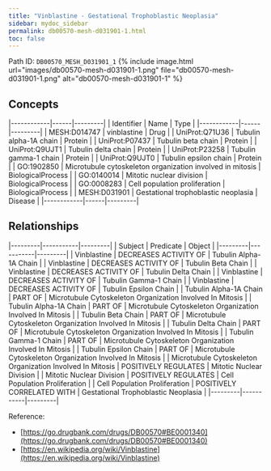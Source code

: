 ```yaml
---
title: "Vinblastine - Gestational Trophoblastic Neoplasia"
sidebar: mydoc_sidebar
permalink: db00570-mesh-d031901-1.html
toc: false 
---
```



Path ID: `DB00570_MESH_D031901_1`
{% include image.html url="images/db00570-mesh-d031901-1.png" file="db00570-mesh-d031901-1.png" alt="db00570-mesh-d031901-1" %}

## Concepts

|------------|------|---------|
| Identifier | Name | Type    |
|------------|------|---------|
| MESH:D014747 | vinblastine | Drug |
| UniProt:Q71U36 | Tubulin alpha-1A chain | Protein |
| UniProt:P07437 | Tubulin beta chain | Protein |
| UniProt:Q9UJT1 | Tubulin delta chain | Protein |
| UniProt:P23258 | Tubulin gamma-1 chain | Protein |
| UniProt:Q9UJT0 | Tubulin epsilon chain | Protein |
| GO:1902850 | Microtubule cytoskeleton organization involved in mitosis | BiologicalProcess |
| GO:0140014 | Mitotic nuclear division | BiologicalProcess |
| GO:0008283 | Cell population proliferation | BiologicalProcess |
| MESH:D031901 | Gestational trophoblastic neoplasia | Disease |
|------------|------|---------|

## Relationships

|---------|-----------|---------|
| Subject | Predicate | Object  |
|---------|-----------|---------|
| Vinblastine | DECREASES ACTIVITY OF | Tubulin Alpha-1A Chain |
| Vinblastine | DECREASES ACTIVITY OF | Tubulin Beta Chain |
| Vinblastine | DECREASES ACTIVITY OF | Tubulin Delta Chain |
| Vinblastine | DECREASES ACTIVITY OF | Tubulin Gamma-1 Chain |
| Vinblastine | DECREASES ACTIVITY OF | Tubulin Epsilon Chain |
| Tubulin Alpha-1A Chain | PART OF | Microtubule Cytoskeleton Organization Involved In Mitosis |
| Tubulin Alpha-1A Chain | PART OF | Microtubule Cytoskeleton Organization Involved In Mitosis |
| Tubulin Beta Chain | PART OF | Microtubule Cytoskeleton Organization Involved In Mitosis |
| Tubulin Delta Chain | PART OF | Microtubule Cytoskeleton Organization Involved In Mitosis |
| Tubulin Gamma-1 Chain | PART OF | Microtubule Cytoskeleton Organization Involved In Mitosis |
| Tubulin Epsilon Chain | PART OF | Microtubule Cytoskeleton Organization Involved In Mitosis |
| Microtubule Cytoskeleton Organization Involved In Mitosis | POSITIVELY REGULATES | Mitotic Nuclear Division |
| Mitotic Nuclear Division | POSITIVELY REGULATES | Cell Population Proliferation |
| Cell Population Proliferation | POSITIVELY CORRELATED WITH | Gestational Trophoblastic Neoplasia |
|---------|-----------|---------|

Reference: 
  - [https://go.drugbank.com/drugs/DB00570#BE0001340](https://go.drugbank.com/drugs/DB00570#BE0001340)
  - [https://en.wikipedia.org/wiki/Vinblastine](https://en.wikipedia.org/wiki/Vinblastine)
